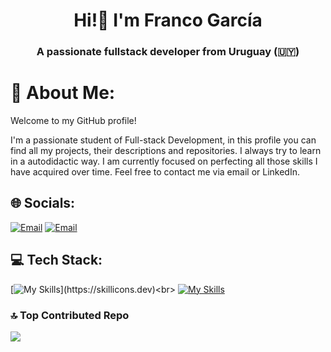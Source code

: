 <h1 align="center">Hi!👋 I'm Franco García</h1>
<h3 align="center">A passionate fullstack developer from Uruguay (🇺🇾)</h3>

# 🙋 About Me:
Welcome to my GitHub profile! 

I'm a passionate student of Full-stack Development, in this profile you can find all my projects, their descriptions and repositories. I always try to learn in a autodidactic way. I am currently focused on perfecting all those skills I have acquired over time. Feel free to contact me via email or LinkedIn.

## 🌐 Socials:
[![Email](https://skillicons.dev/icons?i=linkedin)](https://linkedin.com/in/garciafranco06) 
[![Email](https://skillicons.dev/icons?i=gmail)](mailto:francogarciadev@outlook.es)

## 💻 Tech Stack:
[![My Skills](https://skillicons.dev/icons?i=html,css,js,react,nodejs,bootstrap,tailwind,php,py,)](https://skillicons.dev)<br>
[![My Skills](https://skillicons.dev/icons?i=windows,vscode,powershell,git,github)](https://skillicons.dev)


### 🔝 Top Contributed Repo
![](https://github-contributor-stats.vercel.app/api?username=grcfranco06&limit=5&theme=dark&combine_all_yearly_contributions=true)


